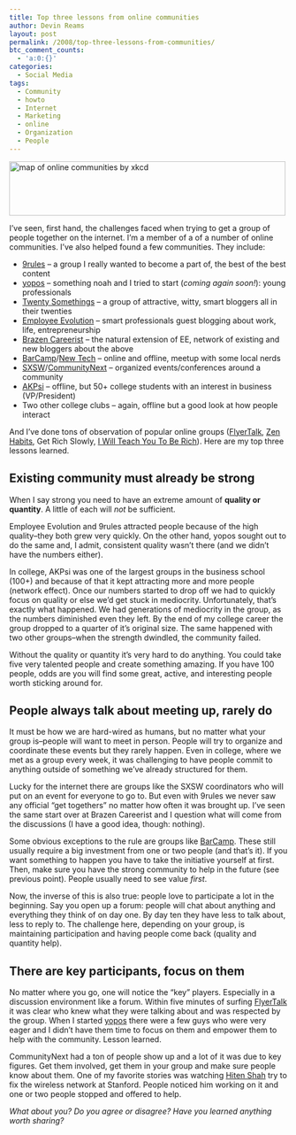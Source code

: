 ```yaml
---
title: Top three lessons from online communities
author: Devin Reams
layout: post
permalink: /2008/top-three-lessons-from-communities/
btc_comment_counts:
  - 'a:0:{}'
categories:
  - Social Media
tags:
  - Community
  - howto
  - Internet
  - Marketing
  - online
  - Organization
  - People
---
```

[<img class="aligncenter size-full wp-image-483" title="map of online communities" src="http://www.devinreams.com/wp-content/uploads/2008/06/onlinecommunities.png" alt="map of online communities by xkcd" width="500" height="98" />][1]

I&#8217;ve seen, first hand, the challenges faced when trying to get a group of people together on the internet. I&#8217;m a member of a of a number of online communities. I&#8217;ve also helped found a few communities. They include:

*   [9rules][2] &#8211; a group I really wanted to become a part of, the best of the best content
*   [yopos][3] &#8211; something noah and I tried to start (*coming again soon!*): young professionals
*   [Twenty Somethings][4] &#8211; a group of attractive, witty, smart bloggers all in their twenties
*   [Employee Evolution][5] &#8211; smart professionals guest blogging about work, life, entrepreneurship
*   [Brazen Careerist][6] &#8211; the natural extension of EE, network of existing and new bloggers about the above
*   [BarCamp][7]/[New Tech][8] &#8211; online and offline, meetup with some local nerds
*   [SXSW][9]/[CommunityNext][10] &#8211; organized events/conferences around a community
*   [AKPsi][11] &#8211; offline, but 50+ college students with an interest in business (VP/President)
*   Two other college clubs &#8211; again, offline but a good look at how people interact

And I&#8217;ve done tons of observation of popular online groups ([FlyerTalk][12], [Zen Habits][13], Get Rich Slowly, [I Will Teach You To Be Rich][15]). Here are my top three lessons learned.

## Existing community must already be strong

When I say strong you need to have an extreme amount of **quality or quantity**. A little of each will *not* be sufficient.

Employee Evolution and 9rules attracted people because of the high quality&#8211;they both grew very quickly. On the other hand, yopos sought out to do the same and, I admit, consistent quality wasn&#8217;t there (and we didn&#8217;t have the numbers either).

In college, AKPsi was one of the largest groups in the business school (100+) and because of that it kept attracting more and more people (network effect). Once our numbers started to drop off we had to quickly focus on quality or else we&#8217;d get stuck in mediocrity. Unfortunately, that&#8217;s exactly what happened. We had generations of mediocrity in the group, as the numbers diminished even they left. By the end of my college career the group dropped to a quarter of it&#8217;s original size. The same happened with two other groups&#8211;when the strength dwindled, the community failed.

Without the quality or quantity it&#8217;s very hard to do anything. You could take five very talented people and create something amazing. If you have 100 people, odds are you will find some great, active, and interesting people worth sticking around for.

## People always talk about meeting up, rarely do

It must be how we are hard-wired as humans, but no matter what your group is&#8211;people will want to meet in person. People will try to organize and coordinate these events but they rarely happen. Even in college, where we met as a group every week, it was challenging to have people commit to anything outside of something we&#8217;ve already structured for them.

Lucky for the internet there are groups like the SXSW coordinators who will put on an event for everyone to go to. But even with 9rules we never saw any official &#8220;get togethers&#8221; no matter how often it was brought up. I&#8217;ve seen the same start over at Brazen Careerist and I question what will come from the discussions (I have a good idea, though: nothing).

Some obvious exceptions to the rule are groups like [BarCamp][16]. These still usually require a big investment from one or two people (and that&#8217;s it). If you want something to happen you have to take the initiative yourself at first. Then, make sure you have the strong community to help in the future (see previous point). People usually need to see value *first*.

Now, the inverse of this is also true: people love to participate a lot in the beginning. Say you open up a forum: people will chat about anything and everything they think of on day one. By day ten they have less to talk about, less to reply to. The challenge here, depending on your group, is maintaining participation and having people come back (quality and quantity help).

## There are key participants, focus on them

No matter where you go, one will notice the &#8220;key&#8221; players. Especially in a discussion environment like a forum. Within five minutes of surfing [FlyerTalk][12] it was clear who knew what they were talking about and was respected by the group. When I started [yopos][3] there were a few guys who were very eager and I didn&#8217;t have them time to focus on them and empower them to help with the community. Lesson learned.

CommunityNext had a ton of people show up and a lot of it was due to key figures. Get them involved, get them in your group and make sure people know about them. One of my favorite stories was watching [Hiten Shah][17] try to fix the wireless network at Stanford. People noticed him working on it and one or two people stopped and offered to help.

*What about you? Do you agree or disagree? Have you learned anything worth sharing?*

 [1]: http://xkcd.com/256/
 [2]: http://9rules.com/
 [3]: http://yopos.com/
 [4]: http://20somethings.ning.com/
 [5]: http://www.employeeevolution.com/
 [6]: http://www.brazencareerist.com/
 [7]: http://www.barcamp.org/
 [8]: http://newtech.meetup.com/27/
 [9]: http://sxsw.com
 [10]: http://www.communitynext.com
 [11]: http://www.cuakpsi.com/
 [12]: http://www.flyertalk.com
 [13]: http://www.zenhabits.net
 [15]: http://www.iwillteachyoutoberich.com
 [16]: http://www.barcamp.org
 [17]: http://www.entrepreneur27.org/archive/interview-with-hiten-shah-of-acs-and-crazy-egg/
 [18]: https://devin.rea.ms/
